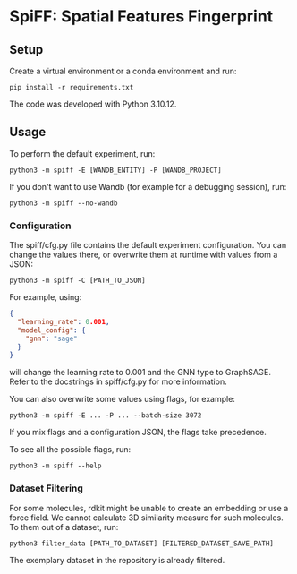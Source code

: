 # SpiFF: Spatial Features Fingerprint

## Setup
Create a virtual environment or a conda environment and run:
```console
pip install -r requirements.txt
```
The code was developed with Python 3.10.12.

## Usage
To perform the default experiment, run:
```console
python3 -m spiff -E [WANDB_ENTITY] -P [WANDB_PROJECT]
```
If you don't want to use Wandb (for example for a debugging session), run:
```console
python3 -m spiff --no-wandb
```
### Configuration
The spiff/cfg.py file contains the default experiment configuration. You can change the
values there, or overwrite them at runtime with values from a JSON:
```console
python3 -m spiff -C [PATH_TO_JSON]
```
For example, using:
```json
{
  "learning_rate": 0.001,
  "model_config": {
    "gnn": "sage"
  }
}
```
will change the learning rate to 0.001 and the GNN type to GraphSAGE. Refer to the
docstrings in spiff/cfg.py for more information.

You can also overwrite some values using flags, for example:
```console
python3 -m spiff -E ... -P ... --batch-size 3072
```
If you mix flags and a configuration JSON, the flags take precedence.

To see all the possible flags, run:
```console
python3 -m spiff --help
```

### Dataset Filtering
For some molecules, rdkit might be unable to create an embedding or use a force field.
We cannot calculate 3D similarity measure for such molecules. To them out of a dataset,
run:
```console
python3 filter_data [PATH_TO_DATASET] [FILTERED_DATASET_SAVE_PATH]
```
The exemplary dataset in the repository is already filtered.
